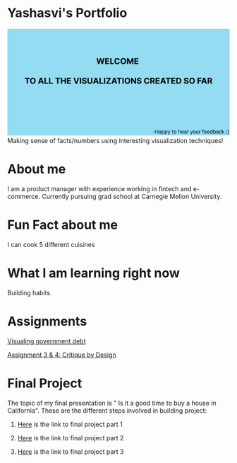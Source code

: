 # Yashasvi's Portfolio
![Insights](Cover.png)
Making sense of facts/numbers using interesting visualization techniques!

# About me
I am a product manager with experience working in fintech and e-commerce. Currently pursuing grad school at Carnegie Mellon University.

# Fun Fact about me
I can cook 5 different cuisines

# What I am learning right now
Building habits

# Assignments
[Visualing government debt](https://yashasvm1.github.io/Portfolio/dataviz2)

[Assignment 3 & 4: Critique by Design](https://yashasvm1.github.io/Portfolio/critiquebydesign)

# Final Project

The topic of my final presentation is " Is it a good time to buy a house in California". These are the different steps involved in building project:

1) [Here](https://yashasvm1.github.io/Portfolio/finalproject) is the link to final project part 1

2) [Here](https://yashasvm1.github.io/Portfolio/finalproject2) is the link to final project part 2

3) [Here](https://yashasvm1.github.io/Portfolio/finalproject3) is the link to final project part 3
